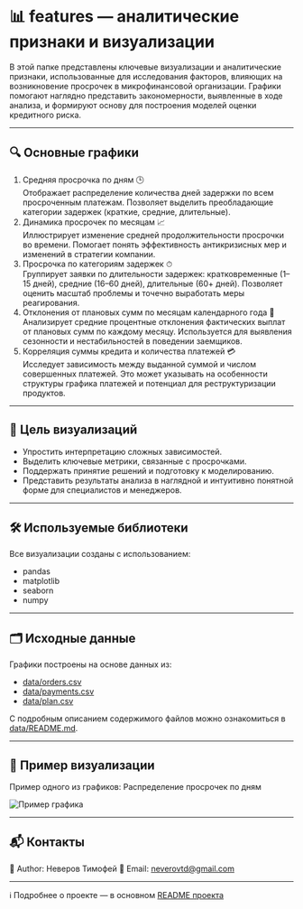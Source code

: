 # 📊 features — аналитические признаки и визуализации

В этой папке представлены ключевые визуализации и аналитические признаки, использованные для исследования факторов, влияющих на возникновение просрочек в микрофинансовой организации. Графики помогают наглядно представить закономерности, выявленные в ходе анализа, и формируют основу для построения моделей оценки кредитного риска.

---

## 🔍 Основные графики

1. Средняя просрочка по дням 🕒 \
Отображает распределение количества дней задержки по всем просроченным платежам. Позволяет выделить преобладающие категории задержек (краткие, средние, длительные).
2. Динамика просрочек по месяцам 📈 \
Иллюстрирует изменение средней продолжительности просрочки во времени. Помогает понять эффективность антикризисных мер и изменений в стратегии компании.
3. Просрочка по категориям задержек ⏱ \
Группирует заявки по длительности задержек: кратковременные (1–15 дней), средние (16–60 дней), длительные (60+ дней). Позволяет оценить масштаб проблемы и точечно выработать меры реагирования.
4. Отклонения от плановых сумм по месяцам календарного года 📅 \
Анализирует средние процентные отклонения фактических выплат от плановых сумм по каждому месяцу. Используется для выявления сезонности и нестабильностей в поведении заемщиков.
5. Корреляция суммы кредита и количества платежей 💳 \
Исследует зависимость между выданной суммой и числом совершенных платежей. Это может указывать на особенности структуры графика платежей и потенциал для реструктуризации продуктов.

---

## 🧠 Цель визуализаций
* Упростить интерпретацию сложных зависимостей.
* Выделить ключевые метрики, связанные с просрочками.
* Поддержать принятие решений и подготовку к моделированию.
* Представить результаты анализа в наглядной и интуитивно понятной форме для специалистов и менеджеров.

---

## 🛠 Используемые библиотеки

Все визуализации созданы с использованием:

- pandas
- matplotlib
- seaborn
- numpy

---

## 🗂 Исходные данные

Графики построены на основе данных из:

- [data/orders.csv](../data/orders.csv)
- [data/payments.csv](../../data/payments.csv)
- [data/plan.csv](../../data/plan.csv)

С подробным описанием содержимого файлов можно ознакомиться в [data/README.md](../../data/README.md).

---

## 📌 Пример визуализации

Пример одного из графиков: Распределение просрочек по дням

![Пример графика](../images/delay_distribution_hist.png)

---

## 📬 Контакты

👤 Author: Неверов Тимофей
📧 Email: [neverovtd@gmail.com](mailto:neverovtd@gmail.com)

---

ℹ️ Подробнее о проекте — в основном [README проекта](../../README.md)
